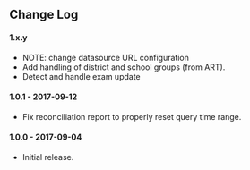 ## Change Log

#### 1.x.y

* NOTE: change datasource URL configuration
* Add handling of district and school groups (from ART).
* Detect and handle exam update

#### 1.0.1 - 2017-09-12

* Fix reconciliation report to properly reset query time range.

#### 1.0.0 - 2017-09-04

* Initial release.

